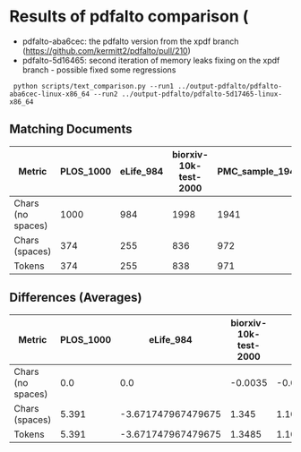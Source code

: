 # Results of pdfalto comparison (

- pdfalto-aba6cec: the pdfalto version from the xpdf branch (https://github.com/kermitt2/pdfalto/pull/210)
- pdfalto-5d16465: second iteration of memory leaks fixing on the xpdf branch - possible fixed some regressions

```shell
 python scripts/text_comparison.py --run1 ../output-pdfalto/pdfalto-aba6cec-linux-x86_64 --run2 ../output-pdfalto/pdfalto-5d17465-linux-x86_64
```

## Matching Documents

| Metric            | PLOS_1000 | eLife_984 | biorxiv-10k-test-2000 | PMC_sample_1943 |
|-------------------|-----------|-----------|-----------------------|-----------------|
| Chars (no spaces) | 1000      | 984       | 1998                  | 1941            |
| Chars (spaces)    | 374       | 255       | 836                   | 972             |
| Tokens            | 374       | 255       | 838                   | 971             |

## Differences (Averages)

| Metric            | PLOS_1000 | eLife_984          | biorxiv-10k-test-2000 | PMC_sample_1943       |
|-------------------|-----------|--------------------|-----------------------|-----------------------|
| Chars (no spaces) | 0.0       | 0.0                | -0.0035               | -0.001029336078229542 |
| Chars (spaces)    | 5.391     | -3.671747967479675 | 1.345                 | 1.1065362840967576    |
| Tokens            | 5.391     | -3.671747967479675 | 1.3485                | 1.107565620174987     |